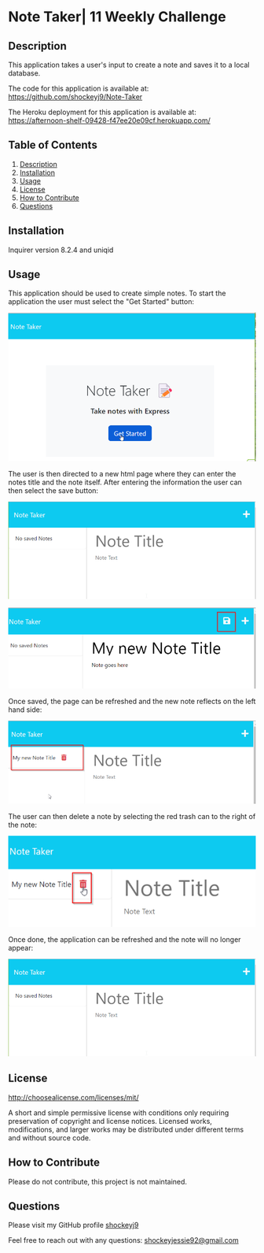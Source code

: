 # Note Taker| 11 Weekly Challenge 

## Description

This application takes a user's input to create a note and saves it to a local database.

The code for this application is available at: https://github.com/shockeyj9/Note-Taker

The Heroku deployment for this application is available at: https://afternoon-shelf-09428-f47ee20e09cf.herokuapp.com/

## Table of Contents

  1. [ Description ](#description)
  2. [ Installation ](#installation)
  3. [ Usage ](#usage)
  3. [ License ](#license)
  3. [ How to Contribute ](#how-to-contribute)
  3. [ Questions ](#questions)
## Installation

Inquirer version 8.2.4 and uniqid


## Usage

This application should be used to create simple notes. To start the application the user must select the "Get Started" button:

![homepage](./public/assets/images/homepage.png)

The user is then directed to a new html page where they can enter the notes title and the note itself. After entering the information the user can then select the save button:

![new-note-page](./public/assets/images/NewNote.png)

![save-new-note](./public/assets/images/save.png)

Once saved, the page can be refreshed and the new note reflects on the left hand side:

![new-note](./public/assets/images/saved.png)

The user can then delete a note by selecting the red trash can to the right of the note:

![delete-note](./public/assets/images/deleted.png)

Once done, the application can be refreshed and the note will no longer appear:

![note-page](./public/assets/images/NewNote.png)

## License

http://choosealicense.com/licenses/mit/ 

A short and simple permissive license with conditions only requiring preservation of copyright and license notices. Licensed works, modifications, and larger works may be distributed under different terms and without source code. 


## How to Contribute

Please do not contribute, this project is not maintained.


## Questions

Please visit my GitHub profile [shockeyj9](https://github.com/shockeyj9)

Feel free to reach out with any questions: shockeyjessie92@gmail.com

